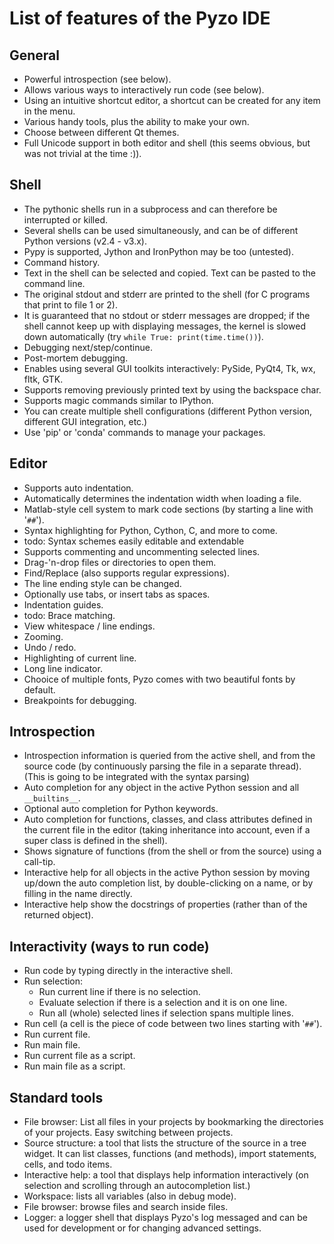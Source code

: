 # List of features of the Pyzo IDE

General
-------

  * Powerful introspection (see below).
  * Allows various ways to interactively run code (see below).
  * Using an intuitive shortcut editor, a shortcut can be created for any item in the menu.
  * Various handy tools, plus the ability to make your own.
  * Choose between different Qt themes.
  * Full Unicode support in both editor and shell (this seems obvious, but was not trivial at the time :)).

Shell
-----

  * The pythonic shells run in a subprocess and can therefore be interrupted or killed. 
  * Several shells can be used simultaneously, and can be of different Python versions (v2.4 - v3.x).
  * Pypy is supported, Jython and IronPython may be too (untested).
  * Command history.
  * Text in the shell can be selected and copied. Text can be pasted to the command line.
  * The original stdout and stderr are printed to the shell (for C programs that print to file 1 or 2).
  * It is guaranteed that no stdout or stderr messages are dropped; 
    if the shell cannot keep up with displaying messages, the kernel is slowed down automatically 
    (try `while True: print(time.time())`).
  * Debugging next/step/continue.
  * Post-mortem debugging.
  * Enables using several GUI toolkits interactively: PySide, PyQt4, Tk, wx, fltk, GTK.
  * Supports removing previously printed text by using the backspace char.
  * Supports magic commands similar to IPython.
  * You can create multiple shell configurations 
    (different Python version, different GUI integration, etc.)
  * Use 'pip' or 'conda' commands to manage your packages.

Editor
------

  * Supports auto indentation.
  * Automatically determines the indentation width when loading a file.
  * Matlab-style cell system to mark code sections (by starting a line with '`##`').  
  * Syntax highlighting for Python, Cython, C, and more to come.
  * todo: Syntax schemes easily editable and extendable
  * Supports commenting and uncommenting selected lines.
  * Drag-'n-drop files or directories to open them.
  * Find/Replace (also supports regular expressions).
  * The line ending style can be changed.
  * Optionally use tabs, or insert tabs as spaces. 
  * Indentation guides.
  * todo: Brace matching.
  * View whitespace / line endings.
  * Zooming.
  * Undo / redo.
  * Highlighting of current line.  
  * Long line indicator.
  * Chooice of multiple fonts, Pyzo comes with two beautiful fonts by default.  
  * Breakpoints for debugging.


Introspection
-------------

  * Introspection information is queried from the active shell, and from the source code 
    (by continuously parsing the file in a separate thread). 
    (This is going to be integrated with the syntax parsing)
  * Auto completion for any object in the active Python session and all `__builtins__`.
  * Optional auto completion for Python keywords.
  * Auto completion for functions, classes, and class attributes defined in the current file in the editor 
    (taking inheritance into account, even if a super class is defined in the shell).
  * Shows signature of functions (from the shell or from the source) using a call-tip.
  * Interactive help for all objects in the active Python session by moving up/down the 
    auto completion list, by double-clicking on a name, or by filling in the name directly. 
  * Interactive help show the docstrings of properties (rather than of the returned object).

Interactivity (ways to run code)
--------------------------------
  * Run code by typing directly in the interactive shell.
  * Run selection:
    * Run current line if there is no selection.
    * Evaluate selection if there is a selection and it is on one line.
    * Run all (whole) selected lines if selection spans multiple lines.
  * Run cell (a cell is the piece of code between two lines starting with '`##`').
  * Run current file.
  * Run main file.
  * Run current file as a script.
  * Run main file as a script.

Standard tools
--------------

  * File browser: List all files in your projects by bookmarking the directories of your projects. 
    Easy switching between projects.
  * Source structure: a tool that lists the structure of the source in a tree widget. It can 
    list classes, functions (and methods), import statements, cells, and todo items.
  * Interactive help: a tool that displays help information interactively (on selection and 
    scrolling through an autocompletion list.)  
  * Workspace: lists all variables (also in debug mode).
  * File browser: browse files and search inside files.
  * Logger: a logger shell that displays Pyzo's log messaged and can be used for development or 
    for changing advanced settings.

  